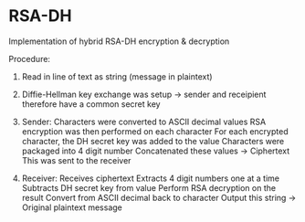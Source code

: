 # RSA-DH
Implementation of hybrid RSA-DH encryption &amp; decryption 
 
Procedure: 
 
1.  Read in line of text as string (message in plaintext) 
 
2.  Diffie-Hellman key exchange was setup -> sender and receipient therefore have a common secret key 
 
3.  Sender: 
      Characters were converted to ASCII decimal values 
      RSA encryption was then performed on each character 
      For each encrypted character, the DH secret key was added to the value 
      Characters were packaged into 4 digit number 
      Concatenated these values -> Ciphertext  
      This was sent to the receiver 
 
4.  Receiver: 
      Receives ciphertext 
      Extracts 4 digit numbers one at a time 
      Subtracts DH secret key from value 
      Perform RSA decryption on the result 
      Convert from ASCII decimal back to character 
      Output this string -> Original plaintext message 
